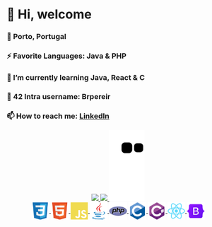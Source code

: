 # 👋 Hi, welcome
### 🏡 Porto, Portugal
### ⚡ Favorite Languages: Java & PHP
### 🌱 I’m currently learning Java, React & C
### 📝 42 Intra username: Brpereir
### 📫 How to reach me: <a href="https://linkedin.com/in/brpereira">LinkedIn</a>



<div align="center">
  <a href="https://github.com/bruno1013">
  <img height="160em" src="https://github-readme-stats.vercel.app/api?username=brpereiraa&show_icons=true&theme=radical&include_all_commits=true&count_private=true"/>
  <img height="160em" src="https://github-readme-stats.vercel.app/api/top-langs/?username=brpereiraa&layout=compact&langs_count=7&theme=radical"/>
  <img height="160em" src="https://github.com/brpereiraa/brpereiraa/blob/output/github-contribution-grid-snake.svg"/>    
</div>

<div align="center">
  <img align="center" alt="CSS" height="40" width="40" src="https://raw.githubusercontent.com/devicons/devicon/master/icons/css3/css3-original.svg" />
  <img align="center" alt="HTML5" height="40" width="40" src="https://raw.githubusercontent.com/devicons/devicon/master/icons/html5/html5-original.svg" />
  <img align="center" alt="JS" height="40" width="40" src="https://raw.githubusercontent.com/devicons/devicon/master/icons/javascript/javascript-plain.svg" />
  <img align="center" alt="Elixir" height="40" width="40" src="https://raw.githubusercontent.com/devicons/devicon/master/icons/java/java-original.svg" />
  <img align="center" alt="Figma" height="40" width="40" src="https://raw.githubusercontent.com/devicons/devicon/master/icons/php/php-original.svg" />
  <img align="center" alt="C" height="40" width="40" src="https://raw.githubusercontent.com/devicons/devicon/master/icons/c/c-original.svg" />
  <img align="center" alt="C#" height="40" width="40" src="https://raw.githubusercontent.com/devicons/devicon/master/icons/csharp/csharp-original.svg" />
  <img align="center" alt="React" height="40" width="40" src="https://raw.githubusercontent.com/devicons/devicon/master/icons/react/react-original.svg" />
  <img align="center" alt="React" height="40" width="40" src="https://raw.githubusercontent.com/devicons/devicon/master/icons/bootstrap/bootstrap-original.svg" />
</div>

<!---
Bruno1013/Bruno1013 is a ✨ special ✨ repository because its `README.md` (this file) appears on your GitHub profile.
You can click the Preview link to take a look at your changes.
--->
